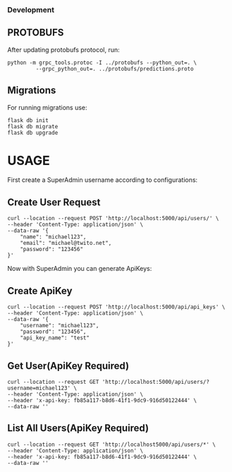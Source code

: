 
### Development
## PROTOBUFS
After updating protobufs protocol, run:
```
python -m grpc_tools.protoc -I ../protobufs --python_out=. \
         --grpc_python_out=. ../protobufs/predictions.proto
```

## Migrations
For running migrations use:
```
flask db init
flask db migrate 
flask db upgrade
```

# USAGE
First create a SuperAdmin username according to configurations:

## Create User Request
```curl
curl --location --request POST 'http://localhost:5000/api/users/' \
--header 'Content-Type: application/json' \
--data-raw '{
    "name": "michael123",
    "email": "michael@twito.net",
    "password": "123456"
}'
```
Now with SuperAdmin you can generate ApiKeys:

## Create ApiKey 
```curl
curl --location --request POST 'http://localhost:5000/api/api_keys' \
--header 'Content-Type: application/json' \
--data-raw '{
    "username": "michael123",
    "password": "123456",
    "api_key_name": "test"
}'
```

## Get User(ApiKey Required)
```curl
curl --location --request GET 'http://localhost:5000/api/users/?username=michael123' \
--header 'Content-Type: application/json' \
--header 'x-api-key: fb85a117-b8d6-41f1-9dc9-916d50122444' \
--data-raw ''
```

## List All Users(ApiKey Required)
```curl
curl --location --request GET 'http://localhost5000/api/users/*' \
--header 'Content-Type: application/json' \
--header 'x-api-key: fb85a117-b8d6-41f1-9dc9-916d50122444' \
--data-raw ''
```




